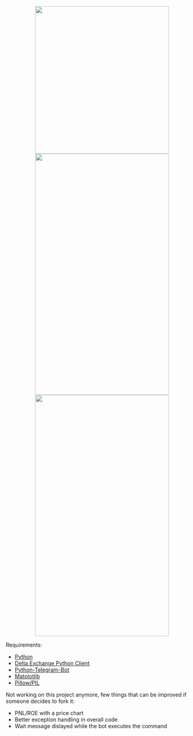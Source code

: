<p align="center"> <img src="https://github.com/sidewayscorn/deltamovetelegrambot/blob/master/screenshot1.PNG?raw=true" width="350" height="385"/> <br><img src="https://github.com/sidewayscorn/deltamovetelegrambot/blob/master/screenshot2.PNG?raw=true" width="350" height="630"/><br><img src="https://github.com/sidewayscorn/deltamovetelegrambot/blob/master/screenshot3.PNG?raw=true" width="350" height="630"/> </p>


Requirements:

- [Python](https://www.python.org/downloads/)
- [Delta Exchange Python Client](https://github.com/delta-exchange/python-rest-client)
- [Python-Telegram-Bot](https://github.com/python-telegram-bot/python-telegram-bot)
- [Matplotlib](https://github.com/matplotlib/matplotlib)
- [Pillow/PIL](https://github.com/python-pillow/Pillow)

Not working on this project anymore, few things that can be improved if someone decides to fork it:

- PNL/ROE with a price chart
- Better exception handling in overall code
- Wait message dislayed while the bot executes the command
